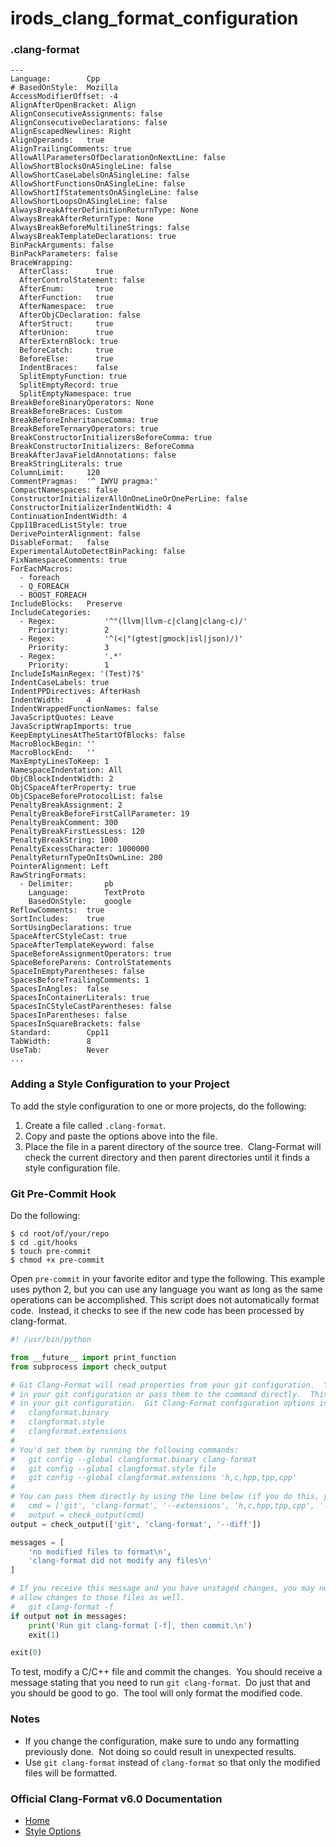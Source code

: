 # irods_clang_format_configuration
### .clang-format
```
---
Language:        Cpp
# BasedOnStyle:  Mozilla
AccessModifierOffset: -4
AlignAfterOpenBracket: Align
AlignConsecutiveAssignments: false
AlignConsecutiveDeclarations: false
AlignEscapedNewlines: Right
AlignOperands:   true
AlignTrailingComments: true
AllowAllParametersOfDeclarationOnNextLine: false
AllowShortBlocksOnASingleLine: false
AllowShortCaseLabelsOnASingleLine: false
AllowShortFunctionsOnASingleLine: false
AllowShortIfStatementsOnASingleLine: false
AllowShortLoopsOnASingleLine: false
AlwaysBreakAfterDefinitionReturnType: None
AlwaysBreakAfterReturnType: None
AlwaysBreakBeforeMultilineStrings: false
AlwaysBreakTemplateDeclarations: true
BinPackArguments: false
BinPackParameters: false
BraceWrapping:   
  AfterClass:      true
  AfterControlStatement: false
  AfterEnum:       true
  AfterFunction:   true
  AfterNamespace:  true
  AfterObjCDeclaration: false
  AfterStruct:     true
  AfterUnion:      true
  AfterExternBlock: true
  BeforeCatch:     true
  BeforeElse:      true
  IndentBraces:    false
  SplitEmptyFunction: true
  SplitEmptyRecord: true
  SplitEmptyNamespace: true
BreakBeforeBinaryOperators: None
BreakBeforeBraces: Custom
BreakBeforeInheritanceComma: true
BreakBeforeTernaryOperators: true
BreakConstructorInitializersBeforeComma: true
BreakConstructorInitializers: BeforeComma
BreakAfterJavaFieldAnnotations: false
BreakStringLiterals: true
ColumnLimit:     120
CommentPragmas:  '^ IWYU pragma:'
CompactNamespaces: false
ConstructorInitializerAllOnOneLineOrOnePerLine: false
ConstructorInitializerIndentWidth: 4
ContinuationIndentWidth: 4
Cpp11BracedListStyle: true
DerivePointerAlignment: false
DisableFormat:   false
ExperimentalAutoDetectBinPacking: false
FixNamespaceComments: true
ForEachMacros:   
  - foreach
  - Q_FOREACH
  - BOOST_FOREACH
IncludeBlocks:   Preserve
IncludeCategories: 
  - Regex:           '^"(llvm|llvm-c|clang|clang-c)/'
    Priority:        2
  - Regex:           '^(<|"(gtest|gmock|isl|json)/)'
    Priority:        3
  - Regex:           '.*'
    Priority:        1
IncludeIsMainRegex: '(Test)?$'
IndentCaseLabels: true
IndentPPDirectives: AfterHash
IndentWidth:     4
IndentWrappedFunctionNames: false
JavaScriptQuotes: Leave
JavaScriptWrapImports: true
KeepEmptyLinesAtTheStartOfBlocks: false
MacroBlockBegin: ''
MacroBlockEnd:   ''
MaxEmptyLinesToKeep: 1
NamespaceIndentation: All
ObjCBlockIndentWidth: 2
ObjCSpaceAfterProperty: true
ObjCSpaceBeforeProtocolList: false
PenaltyBreakAssignment: 2
PenaltyBreakBeforeFirstCallParameter: 19
PenaltyBreakComment: 300
PenaltyBreakFirstLessLess: 120
PenaltyBreakString: 1000
PenaltyExcessCharacter: 1000000
PenaltyReturnTypeOnItsOwnLine: 200
PointerAlignment: Left
RawStringFormats: 
  - Delimiter:       pb
    Language:        TextProto
    BasedOnStyle:    google
ReflowComments:  true
SortIncludes:    true
SortUsingDeclarations: true
SpaceAfterCStyleCast: true
SpaceAfterTemplateKeyword: false
SpaceBeforeAssignmentOperators: true
SpaceBeforeParens: ControlStatements
SpaceInEmptyParentheses: false
SpacesBeforeTrailingComments: 1
SpacesInAngles:  false
SpacesInContainerLiterals: true
SpacesInCStyleCastParentheses: false
SpacesInParentheses: false
SpacesInSquareBrackets: false
Standard:        Cpp11
TabWidth:        8
UseTab:          Never
...

```

### Adding a Style Configuration to your Project
To add the style configuration to one or more projects, do the following:
1. Create a file called `.clang-format`.
2. Copy and paste the options above into the file.
3. Place the file in a parent directory of the source tree.&nbsp; Clang-Format will check the current directory and then parent directories until it finds a style configuration file.

### Git Pre-Commit Hook
Do the following:
```
$ cd root/of/your/repo
$ cd .git/hooks
$ touch pre-commit
$ chmod +x pre-commit
```
Open `pre-commit` in your favorite editor and type the following.
This example uses python 2, but you can use any language you want as long as the same operations can be accomplished.
This script does not automatically format code.&nbsp; Instead, it checks to see if the new code has been processed by clang-format.
```python
#! /usr/bin/python

from __future__ import print_function
from subprocess import check_output

# Git Clang-Format will read properties from your git configuration.  You can set default properties
# in your git configuration or pass them to the command directly.  This script assumes you'll set options
# in your git configuration.  Git Clang-Format configuration options include:
#   clangformat.binary
#   clangformat.style
#   clangformat.extensions
#
# You'd set them by running the following commands:
#   git config --global clangformat.binary clang-format
#   git config --global clangformat.style file
#   git config --global clangformat.extensions 'h,c,hpp,tpp,cpp'
#
# You can pass them directly by using the line below (if you do this, you'll need to pass them everywhere):
#   cmd = ['git', 'clang-format', '--extensions', 'h,c,hpp,tpp,cpp', '--style', 'file', '--diff']
#   output = check_output(cmd)
output = check_output(['git', 'clang-format', '--diff'])

messages = [
    'no modified files to format\n',
    'clang-format did not modify any files\n'
]

# If you receive this message and you have unstaged changes, you may need to run the following to
# allow changes to those files as well.
#   git clang-format -f
if output not in messages:
    print('Run git clang-format [-f], then commit.\n')
    exit(1)

exit(0)
```
To test, modify a C/C++ file and commit the changes.&nbsp; You should receive a message stating that you need to run
`git clang-format`.&nbsp; Do just that and you should be good to go.&nbsp; The tool will only format the modified code.

### Notes
- If you change the configuration, make sure to undo any formatting previously done.&nbsp; Not doing so could result in unexpected results.
- Use `git clang-format` instead of `clang-format` so that only the modified files will be formatted.

### Official Clang-Format v6.0 Documentation
- [Home](http://releases.llvm.org/6.0.1/tools/clang/docs/ClangFormat.html)
- [Style Options](http://releases.llvm.org/6.0.1/tools/clang/docs/ClangFormatStyleOptions.html)
